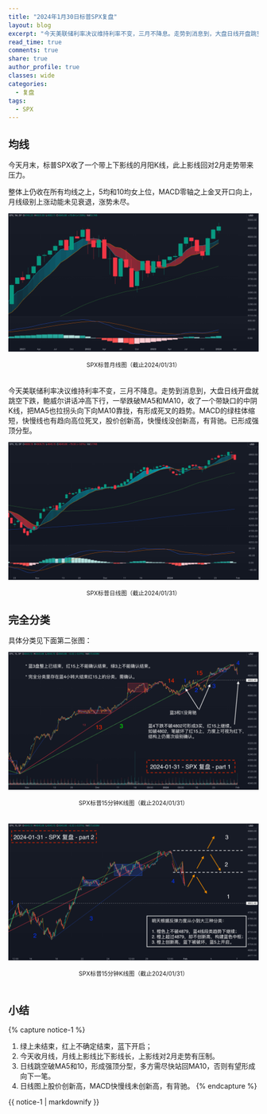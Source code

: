 ```yaml
---
title: "2024年1月30日标普SPX复盘"
layout: blog
excerpt: "今天美联储利率决议维持利率不变，三月不降息。走势到消息到，大盘日线开盘跳空下跌，一举跌破MA5和MA10，有形成死叉的趋势。股价创新高，MACD快慢线没创新高有背驰。已成强顶分型。"
read_time: true
comments: true
share: true
author_profile: true
classes: wide
categories:
  - 复盘
tags:
  - SPX
---
```


## 均线

今天月末，标普SPX收了一个带上下影线的月阳K线，此上影线回对2月走势带来压力。

整体上仍收在所有均线之上，5均和10均女上位，MACD零轴之上金叉开口向上，月线级别上涨动能未见衰退，涨势未尽。

![SPX标普20240131](/assets/images/2024/2024-01-31-SPX-month.png)
<small><center>SPX标普月线图（截止2024/01/31）</center></small>　 

今天美联储利率决议维持利率不变，三月不降息。走势到消息到，大盘日线开盘就跳空下跌，鲍威尔讲话冲高下行，一举跌破MA5和MA10，收了一个带缺口的中阴K线，把MA5也拉拐头向下向MA10靠拢，有形成死叉的趋势。MACD的绿柱体缩短，快慢线也有趋向高位死叉，股价创新高，快慢线没创新高，有背驰。已形成强顶分型。

![SPX标普20240131](/assets/images/2024/2024-01-31-SPX-day.png)
<small><center>SPX标普日线图（截止2024/01/31）</center></small>


## 完全分类

具体分类见下面第二张图：

![SPX标普20240131](/assets/images/2024/2024-01-31-SPX-minute.png)
<small><center>SPX标普15分钟K线图（截止2024/01/31）</center></small>　 

![SPX标普20240131](/assets/images/2024/2024-01-31-SPX-minute-a.png)
<small><center>SPX标普15分钟K线图（截止2024/01/31）</center></small>　 

## 小结
{% capture notice-1 %}
1. 绿上未结束，红上不确定结束，蓝下开启；
2. 今天收月线，月线上影线比下影线长，上影线对2月走势有压制。
3. 日线跳空破MA5和10，形成强顶分型，多方需尽快站回MA10，否则有望形成向下一笔。
4. 日线图上股价创新高，MACD快慢线未创新高，有背驰。
{% endcapture %}
<div class="notice--info">{{ notice-1 | markdownify }}</div>



